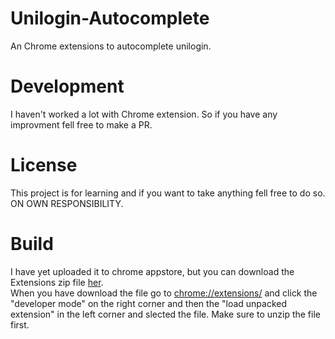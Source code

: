 # Unilogin-Autocomplete
An Chrome extensions to autocomplete unilogin.

<h1>Development</h1>
<span>I haven't worked a lot with Chrome extension. So if you have any improvment fell free to make a PR.</span>

<h1>License</h1>
This project is for learning and if you want to take anything fell free to do so. ON OWN RESPONSIBILITY.

<h1>Build</h1>

<span>
  I have yet uploaded it to chrome appstore, but you can download the Extensions zip file 
  <a href="https://github.com/Theo3010/Unilogin-Autocomplete/files/7594953/Extensions.zip" target="_blank">her</a>.
  <br>
  When you have download the file go to 
  <a href="chrome://extensions/" target="_blank">chrome://extensions/</a>
  and click the "developer mode" on the right corner and then the "load unpacked extension" in the left corner and slected the file. Make sure to unzip the file first.
</span>
